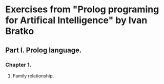 # Exercises from "Prolog programing for Artifical Intelligence" by Ivan Bratko

## Part I. Prolog language.

### Chapter 1.

1. Family relationship.